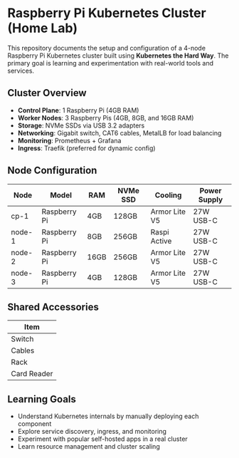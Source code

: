 # Raspberry Pi Kubernetes Cluster (Home Lab)

This repository documents the setup and configuration of a 4-node Raspberry Pi Kubernetes cluster built using **Kubernetes the Hard Way**. The primary goal is learning and experimentation with real-world tools and services.

## Cluster Overview

- **Control Plane**: 1 Raspberry Pi (4GB RAM)
- **Worker Nodes**: 3 Raspberry Pis (4GB, 8GB, and 16GB RAM)
- **Storage**: NVMe SSDs via USB 3.2 adapters
- **Networking**: Gigabit switch, CAT6 cables, MetalLB for load balancing
- **Monitoring**: Prometheus + Grafana
- **Ingress**: Traefik (preferred for dynamic config)

## Node Configuration

| Node     | Model         | RAM  | NVMe SSD | Cooling         | Power Supply |
|----------|---------------|------|----------|------------------|--------------|
| cp-1     | Raspberry Pi  | 4GB  | 128GB    | Armor Lite V5    | 27W USB-C    |
| node-1   | Raspberry Pi  | 8GB  | 256GB    | Raspi Active     | 27W USB-C    |
| node-2   | Raspberry Pi  | 16GB | 256GB    | Armor Lite V5    | 27W USB-C    |
| node-3   | Raspberry Pi  | 4GB  | 128GB    | Armor Lite V5    | 27W USB-C    |

## Shared Accessories

| Item         |
|--------------|
| Switch       |
| Cables       |
| Rack         |
| Card Reader  |

## Learning Goals

- Understand Kubernetes internals by manually deploying each component
- Explore service discovery, ingress, and monitoring
- Experiment with popular self-hosted apps in a real cluster
- Learn resource management and cluster scaling
